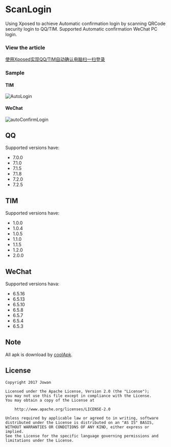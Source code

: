 # ScanLogin
Using Xposed to achieve Automatic confirmation login by scanning QRCode security login to QQ/TIM.
Supported Automatic confirmation WeChat PC login.


### View the article
[使用Xposed实现QQ/TIM自动确认电脑扫一扫登录](https://www.jowanxu.top/2017/10/12/%E4%BD%BF%E7%94%A8Xposed%E5%AE%9E%E7%8E%B0QQ-TIM%E8%87%AA%E5%8A%A8%E7%A1%AE%E8%AE%A4%E7%94%B5%E8%84%91%E6%89%AB%E4%B8%80%E6%89%AB%E7%99%BB%E5%BD%95/)

### Sample
#### TIM
![AutoLogin](./scanLoginTIM.gif)

#### WeChat
![autoConfirmLogin](./autoConfirmWeChatLogin.gif)


## QQ
Supported versions have:
- 7.0.0
- 7.1.0
- 7.1.5
- 7.1.8
- 7.2.0
- 7.2.5


## TIM
Supported versions have:
- 1.0.0
- 1.0.4
- 1.0.5
- 1.1.0
- 1.1.5
- 1.2.0
- 2.0.0

## WeChat
Supported versions hava:
- 6.5.16
- 6.5.13
- 6.5.10
- 6.5.8
- 6.5.7
- 6.5.4
- 6.5.3


## Note
All apk is download by [coolApk](https://www.coolapk.com/).


## License
```
Copyright 2017 Jowan

Licensed under the Apache License, Version 2.0 (the "License");
you may not use this file except in compliance with the License.
You may obtain a copy of the License at

	http://www.apache.org/licenses/LICENSE-2.0

Unless required by applicable law or agreed to in writing, software
distributed under the License is distributed on an "AS IS" BASIS,
WITHOUT WARRANTIES OR CONDITIONS OF ANY KIND, either express or implied.
See the License for the specific language governing permissions and
limitations under the License.